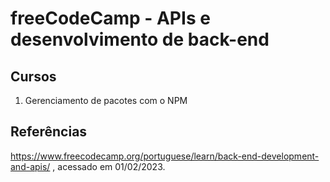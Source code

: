 # freeCodeCamp - APIs e desenvolvimento de back-end

## Cursos
1. Gerenciamento de pacotes com o NPM


## Referências
https://www.freecodecamp.org/portuguese/learn/back-end-development-and-apis/ , acessado em 01/02/2023.